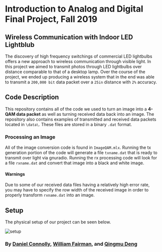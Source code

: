 # Introduction to Analog and Digital Final Project, Fall 2019

## Wireless Communication with Indoor LED Lightblub
The discovery of high frequency switchings of commercial LED lightbulbs offers a new approach to wireless communication through visible light. In this project we aimed to transmit photos through LED lightbulbs over distance comparable to that of a desktop lamp. Over the course of the project, we ended up producing a wireless system that in the end was able to transmit a `200,000 bit` data packet over a `25in` distance with `2%` accuracy.

## Code Description
This repository contains all of the code we used to turn an image into a **4-QAM data packet** as well as turning received data back into an image. The repository also contains examples of transmitted and received data packets located in `\data\`. These files are stored in a binary `.dat` format.

### Processing an Image
All of the image conversion code is found in `ImageQAM.mlx`. Running the tx generation portion of the code will generate a file  `txname.dat` that is ready to transmit over light via gnuradio. Running the rx processing code will look for a file `rxname.dat` and convert that image into a black and white image.

#### Warnings
Due to some of our received data files having a relatively high error rate, you may have to specify the row width of the received image in order to properly transform `rxname.dat` into an image.

## Setup
The physical setup of our project can be seen below.

![setup](\pics\setup.png)
















### By [Daniel Connolly](https://github.com/djconnolly27), [William Fairman](https://github.com/wFairmanOlin), and [Qingmu Deng](https://github.com/QingmuDeng)
